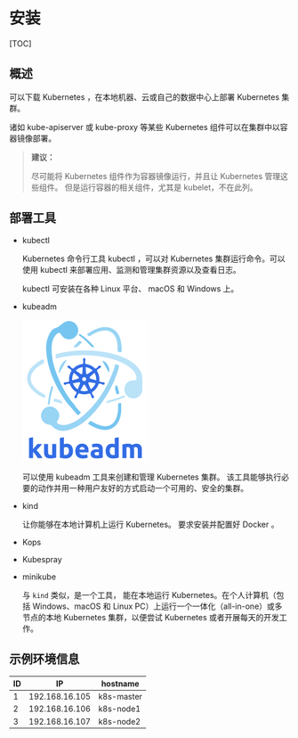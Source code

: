 # 安装
[TOC]
## 概述

可以下载 Kubernetes ，在本地机器、云或自己的数据中心上部署 Kubernetes 集群。

诸如 kube-apiserver 或 kube-proxy 等某些 Kubernetes 组件可以在集群中以容器镜像部署。

> **建议：**
>
> 尽可能将 Kubernetes 组件作为容器镜像运行，并且让 Kubernetes 管理这些组件。 但是运行容器的相关组件，尤其是 kubelet，不在此列。

## 部署工具

* kubectl

   Kubernetes 命令行工具 kubectl ，可以对 Kubernetes 集群运行命令。可以使用 kubectl 来部署应用、监测和管理集群资源以及查看日志。

   kubectl 可安装在各种 Linux 平台、 macOS 和 Windows 上。 

* kubeadm

   <img src="../../../../Image/k/kubeadm-stacked-color.png" style="zoom:25%;" />

   可以使用 kubeadm 工具来创建和管理 Kubernetes 集群。 该工具能够执行必要的动作并用一种用户友好的方式启动一个可用的、安全的集群。

* kind

   让你能够在本地计算机上运行 Kubernetes。 要求安装并配置好 Docker 。

* Kops

* Kubespray

* minikube

   与 `kind` 类似，是一个工具， 能在本地运行 Kubernetes。在个人计算机（包括 Windows、macOS 和 Linux PC）上运行一个一体化（all-in-one）或多节点的本地 Kubernetes 集群，以便尝试 Kubernetes 或者开展每天的开发工作。

## 示例环境信息

| ID   | IP             | hostname   |
| ---- | -------------- | ---------- |
| 1    | 192.168.16.105 | k8s-master |
| 2    | 192.168.16.106 | k8s-node1  |
| 3    | 192.168.16.107 | k8s-node2  |

